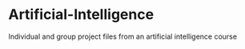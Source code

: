 # Artificial-Intelligence
Individual and group project files from an artificial intelligence course

